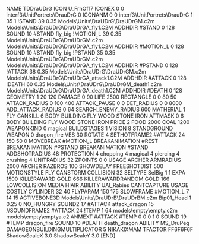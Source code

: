 NAME TDDraUDrG
ICON U_FrnOf17
ICONEX 0 0 interf3\UnitPortrets\DrauDrG 0
ICONANM 0 0 interf3\UnitPortrets\DrauDrG 1 35 1
!STAND         39 0.35 Models\Units\DraUDrG\DraUDrGM.c2m Models\Units\DraUDrG\DraUDrGA_fly1.C2M
ADDHDIR #STAND 0 128
SOUND 10 #STAND fly_big
!MOTION_L      39 0.35 Models\Units\DraUDrG\DraUDrGM.c2m Models\Units\DraUDrG\DraUDrGA_fly1.C2M
ADDHDIR #MOTION_L 0 128
SOUND 10 #STAND fly_big
!PSTAND        35  0.35 Models\Units\DraUDrG\DraUDrGM.c2m Models\Units\DraUDrG\DraUDrGA_fly1.C2M
ADDHDIR #PSTAND 0 128 
!ATTACK        38 0.35 Models\Units\DraUDrG\DraUDrGM.c2m Models\Units\DraUDrG\DraUDrGA_attack1.C2M
ADDHDIR #ATTACK 0 128 
!DEATH         60 0.35 Models\Units\DraUDrG\DraUDrGM_death1.c2m Models\Units\DraUDrG\DraUDrGA_death1.C2M
ADDHDIR #DEATH 0 128
GEOMETRY 1 20 120
DAMAGE   0 90
LIFE     2500
RECTANGLE 0 0 80 50
ATTACK_RADIUS 0 100 400
ATTACK_PAUSE 0 0
DET_RADIUS 0 0 8000
ADD_ATTACK_RADIUS 0 64
SEARCH_ENEMY_RADIUS 600
MATHERIAL 1 FLY
CANKILL 6 BODY BUILDING FLY WOOD STONE IRON
ATTMASK 0 6 BODY BUILDING FLY WOOD STONE IRON
PRICE 2 FOOD 2000 COAL 1200
WEAPONKIND 0 magical
BUILDSTAGES 1
VISION 8
STANDGROUND
WEAPON 			0 dragon_fire
VES 30
ROTATE 4
SETHOTFRAME2 #ATTACK 24 150 50 0
MOVEBREAK #MOTION_L
BREAKANIMATION #REST
BREAKANIMATION #PSTAND
BREAKANIMATION #STAND
ADDSHOTRADIUS 48
PROTECTION 4 chopping 4 magical 4 piercing 4 crushing 4
UNITRADIUS 32
ZPOINTS 0 0
USAGE ARCHER
ARMRADIUS 		2000
ARCHER
RAZBROS 100
SHOWDELAY
FREESHOTDIST 500
MOTIONSTYLE FLY
CANSTORM
COLLISION 32
SELTYPE SelBig 1 1
EXPA 1500
KILLERAWARD             GOLD 666
KILLERAWARDRANDOM       GOLD 166
LOWCOLLISION
MEDIA HIAIR
ABILITY	UAI_Rabies
CANTCAPTURE
USAGE COSTLY
CYLINDER 32 40
FLYPARAM 150 175
SLOWFRAME #MOTION_L 7 14 15
ACTIVEBONE3D Models\Units\DraUDrB\DraUDrBM.c2m Bip01_Head 1 0.25 0
NO_HUNGRY
SOUND2 17 #ATTACK attack_dragon 15
//SOUNDFRAME2 #ATTACK 24
!TEMP  1 64 models\empty\empty.c2m models\empty\emptya.c2
ANMEXT #ATTACK #TEMP 0 0 0 1 0
SOUND 19 #TEMP dragon_fire
SOUND 10 #DEATH death_dragon
ABILITY MS_DruPeg
DAMAGEONBUILDINGMULTIPLICATOR 5
NIKAKIXMAM
TFACTOR FF6F6F6F
ShadowScaleX 3.0
ShadowScaleY 3.0
[END]
